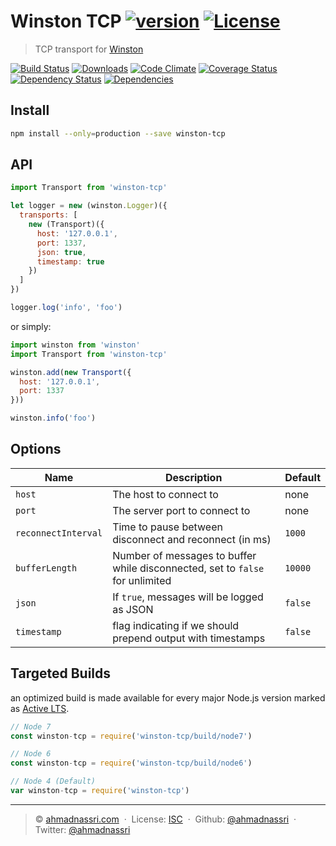 # Winston TCP [![version][npm-version]][npm-url] [![License][license-image]][license-url]

> TCP transport for [Winston](https://github.com/winstonjs/winston)

[![Build Status][travis-image]][travis-url]
[![Downloads][npm-downloads]][npm-url]
[![Code Climate][codeclimate-quality]][codeclimate-url]
[![Coverage Status][codeclimate-coverage]][codeclimate-url]
[![Dependency Status][dependencyci-image]][dependencyci-url]
[![Dependencies][david-image]][david-url]

## Install

```bash
npm install --only=production --save winston-tcp
```

## API

```js
import Transport from 'winston-tcp'

let logger = new (winston.Logger)({
  transports: [
    new (Transport)({
      host: '127.0.0.1',
      port: 1337,
      json: true,
      timestamp: true
    })
  ]
})

logger.log('info', 'foo')
```

or simply:

```js
import winston from 'winston'
import Transport from 'winston-tcp'

winston.add(new Transport({
  host: '127.0.0.1',
  port: 1337
}))

winston.info('foo')
```

## Options

Name                | Description                                                                   | Default
------------------- | ----------------------------------------------------------------------------- | -------
`host`              | The host to connect to                                                        | none
`port`              | The server port to connect to                                                 | none
`reconnectInterval` | Time to pause between disconnect and reconnect (in ms)                        | `1000`
`bufferLength`      | Number of messages to buffer while disconnected, set to `false` for unlimited | `10000`
`json`              | If `true`, messages will be logged as JSON                                    | `false`
`timestamp`         | flag indicating if we should prepend output with timestamps                   | `false`

## Targeted Builds

an optimized build is made available for every major Node.js version marked as [Active LTS](https://github.com/nodejs/LTS).

```js
// Node 7
const winston-tcp = require('winston-tcp/build/node7')

// Node 6
const winston-tcp = require('winston-tcp/build/node6')

// Node 4 (Default)
var winston-tcp = require('winston-tcp')
```

---
> :copyright: [ahmadnassri.com](https://www.ahmadnassri.com/)  · 
> License: [ISC][license-url]  · 
> Github: [@ahmadnassri](https://github.com/ahmadnassri)  · 
> Twitter: [@ahmadnassri](https://twitter.com/ahmadnassri)

[license-url]: http://choosealicense.com/licenses/isc/
[license-image]: https://img.shields.io/github/license/ahmadnassri/winston-tcp.svg?style=flat-square

[travis-url]: https://travis-ci.org/ahmadnassri/winston-tcp
[travis-image]: https://img.shields.io/travis/ahmadnassri/winston-tcp.svg?style=flat-square

[npm-url]: https://www.npmjs.com/package/winston-tcp
[npm-version]: https://img.shields.io/npm/v/winston-tcp.svg?style=flat-square
[npm-downloads]: https://img.shields.io/npm/dm/winston-tcp.svg?style=flat-square

[codeclimate-url]: https://codeclimate.com/github/ahmadnassri/winston-tcp
[codeclimate-quality]: https://img.shields.io/codeclimate/github/ahmadnassri/winston-tcp.svg?style=flat-square
[codeclimate-coverage]: https://img.shields.io/codeclimate/coverage/github/ahmadnassri/winston-tcp.svg?style=flat-square

[david-url]: https://david-dm.org/ahmadnassri/winston-tcp
[david-image]: https://img.shields.io/david/ahmadnassri/winston-tcp.svg?style=flat-square

[dependencyci-url]: https://dependencyci.com/github/ahmadnassri/winston-tcp
[dependencyci-image]: https://dependencyci.com/github/ahmadnassri/winston-tcp/badge?style=flat-square
